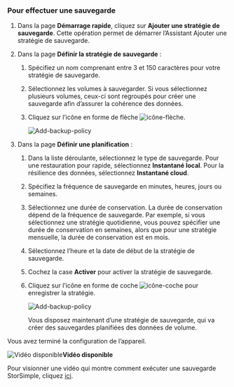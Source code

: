 <!--author=alkohli last changed: 9/17/15-->

### <a name="to-take-a-backup"></a>Pour effectuer une sauvegarde
1. Dans la page **Démarrage rapide**, cliquez sur **Ajouter une stratégie de sauvegarde**. Cette opération permet de démarrer l’Assistant Ajouter une stratégie de sauvegarde. 
2. Dans la page **Définir la stratégie de sauvegarde** :
   
   1. Spécifiez un nom comprenant entre 3 et 150 caractères pour votre stratégie de sauvegarde.
   2. Sélectionnez les volumes à sauvegarder. Si vous sélectionnez plusieurs volumes, ceux-ci sont regroupés pour créer une sauvegarde afin d’assurer la cohérence des données.
   3. Cliquez sur l’icône en forme de flèche  ![icône-flèche](./media/storsimple-take-backup/HCS_ArrowIcon-include.png). 
      
      ![Add-backup-policy](./media/storsimple-take-backup/HCS_AddBackupPolicyWizard1M-include.png)
3. Dans la page **Définir une planification** :
   
   1. Dans la liste déroulante, sélectionnez le type de sauvegarde. Pour une restauration pour rapide, sélectionnez **Instantané local**. Pour la résilience des données, sélectionnez **Instantané cloud**.
   2. Spécifiez la fréquence de sauvegarde en minutes, heures, jours ou semaines.
   3. Sélectionnez une durée de conservation. La durée de conservation dépend de la fréquence de sauvegarde. Par exemple, si vous sélectionnez une stratégie quotidienne, vous pouvez spécifier une durée de conservation en semaines, alors que pour une stratégie mensuelle, la durée de conservation est en mois.
   4. Sélectionnez l’heure et la date de début de la stratégie de sauvegarde.
   5. Cochez la case **Activer** pour activer la stratégie de sauvegarde. 
   6. Cliquez sur l’icône en forme de coche  ![icône-coche](./media/storsimple-take-backup/HCS_CheckIcon-include.png) pour enregistrer la stratégie.
      
      ![Add-backup-policy](./media/storsimple-take-backup/HCS_AddBackupPolicyWizard2M-include.png)
      
      Vous disposez maintenant d’une stratégie de sauvegarde, qui va créer des sauvegardes planifiées des données de volume.

Vous avez terminé la configuration de l’appareil. 

![Vidéo disponible](./media/storsimple-take-backup/Video_icon.png)**Vidéo disponible**

Pour visionner une vidéo qui montre comment exécuter une sauvegarde StorSimple, cliquez [ici](https://azure.microsoft.com/documentation/videos/take-a-storsimple-backup/).

